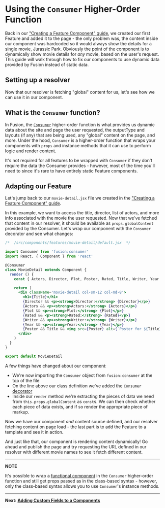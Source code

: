 # Using the `Consumer` Higher-Order Function

Back in our ["Creating a Feature Component" guide](./creating-feature-component.md), we created our first Feature and added it to the page - the only problem was, the content inside our component was hardcoded so it would always show the details for a single movie, Jurassic Park. Obviously the point of the component is to dynamically show movie details for *any* movie, based on the user's request. This guide will walk through how to fix our components to use dynamic data provided by Fusion instead of static data.

## Setting up a resolver

<!-- TODO: add section for how to configure a resolver -->

Now that our resolver is fetching "global" content for us, let's see how we can use it in our component.

## What is the `Consumer` function?

In Fusion, the [`Consumer`](../api/feature-pack/components/consumer.md) higher-order function is what provides us dynamic data about the site and page the user requested, the outputType and layouts (if any) that are being used, any "global" content on the page, and more. Under the hood, `Consumer` is a higher-order function that wraps your components with `props` and instance methods that it can use to perform logic and render content.

It's not required for all features to be wrapped with `Consumer` if they don't require the data the Consumer provides - however, most of the time you'll need to since it's rare to have entirely static Feature components.

## Adapting our Feature

Let's jump back to our `movie-detail.jsx` file we created in the ["Creating a Feature Component" guide](./creating-feature-component.md).

In this example, we want to access the title, director, list of actors, and more info associated with the movie the user requested. Now that we've fetched that content in our resolver, it should be available as `props.globalContent` provided by the Consumer. Let's wrap our component with the `Consumer` decorator and see what changes:

```jsx
/*  /src/components/features/movie-detail/default.jsx  */

import Consumer from 'fusion:consumer'
import React, { Component } from 'react'

@Consumer
class MovieDetail extends Component {
  render () {
    const { Actors, Director, Plot, Poster, Rated, Title, Writer, Year } = this.props.globalContent

    return (
      <div className='movie-detail col-sm-12 col-md-8'>
        <h1>{Title}</h1>
        {Director && <p><strong>Director:</strong> {Director}</p>}
        {Actors && <p><strong>Actors:</strong> {Actors}</p>}
        {Plot && <p><strong>Plot:</strong> {Plot}</p>}
        {Rated && <p><strong>Rated:</strong> {Rated}</p>}
        {Writer && <p><strong>Writer:</strong> {Writer}</p>}
        {Year && <p><strong>Year:</strong> {Year}</p>}
        {Poster && Title && <img src={Poster} alt={`Poster for ${Title}`} />}
      </div>
    )
  }
}

export default MovieDetail
```

A few things have changed about our component:
- We're now importing the `Consumer` object from `fusion:consumer` at the top of the file
- On the line above our class definition we've added the `Consumer` [decorator](https://www.sitepoint.com/javascript-decorators-what-they-are/)
- Inside our `render` method we're extracting the pieces of data we need from `this.props.globalContent` as `const`s. We can then check whether each piece of data exists, and if so render the appropriate piece of markup.

Now we have our component *and* content source defined, and our resolver fetching content on page load - the last part is to add the Feature to a template and see it in action.

<!-- TODO: add image of PB Admin with Feature -->

And just like that, our component is rendering content dynamically! Go ahead and publish the page and try requesting the URL defined in our resolver with different movie names to see it fetch different content.

---

**NOTE**

It's possible to wrap a [functional component](https://reactjs.org/docs/components-and-props.html#functional-and-class-components) in the `Consumer` higher-order function and still get props passed as in the class-based syntax - however, only the class-based syntax allows you to use `Consumer`'s instance methods.

---

**Next: [Adding Custom Fields to a Components](./adding-custom-fields.md)**
